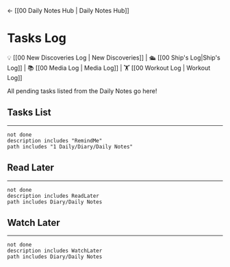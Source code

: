 <- [[00 Daily Notes Hub | Daily Notes Hub]]

# Tasks Log
💡 [[00 New Discoveries Log | New Discoveries]] | 🛳️ [[00 Ship's Log|Ship's Log]] | 📚 [[00 Media Log | Media Log]] | 🏋️ [[00 Workout Log | Workout Log]]

All pending tasks listed from the Daily Notes go here!


## Tasks List
---
```tasks
not done
description includes "RemindMe"
path includes "1 Daily/Diary/Daily Notes"
```




## Read Later
---
```tasks
not done
description includes ReadLater
path includes Diary/Daily Notes
```

## Watch Later
---
```tasks
not done
description includes WatchLater
path includes Diary/Daily Notes
```